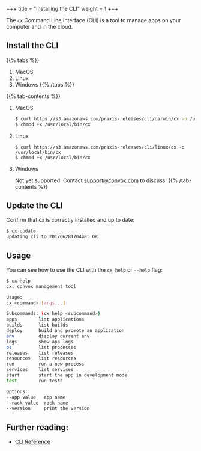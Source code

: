 +++
title = "Installing the CLI"
weight = 1
+++

The `cx` Command Line Interface (CLI) is a tool to manage apps on your computer and in the cloud.

## Install the CLI

{{% tabs %}}
1. MacOS
2. Linux
3. Windows
{{% /tabs %}}

{{% tab-contents %}}
1. MacOS

    ```bash
    $ curl https://s3.amazonaws.com/praxis-releases/cli/darwin/cx -o /usr/local/bin/cx
    $ chmod +x /usr/local/bin/cx
    ```

2. Linux

    ```
    $ curl https://s3.amazonaws.com/praxis-releases/cli/linux/cx -o /usr/local/bin/cx
    $ chmod +x /usr/local/bin/cx
    ```

3. Windows

    Not yet supported. Contact support@convox.com to discuss.
{{% /tab-contents %}}

## Update the CLI

Confirm that cx is correctly installed and up to date:

```bash
$ cx update
updating cli to 20170628170448: OK
```

## Usage

You can see how to use the CLI with the `cx help` or `--help` flag:

```bash
$ cx help
cx: convox management tool

Usage:
cx <command> [args...]

Subcommands: (cx help <subcommand>)
apps        list applications
builds      list builds
deploy      build and promote an application
env         display current env
logs        show app logs
ps          list processes
releases    list releases
resources   list resources
run         run a new process
services    list services
start       start the app in development mode
test        run tests

Options:
--app value   app name
--rack value  rack name
--version     print the version
```


## Further reading:

* [CLI Reference](/cli/)

